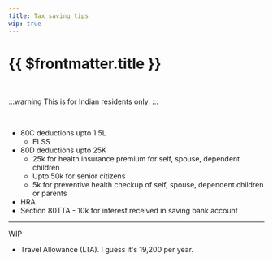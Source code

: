 ```yaml
---
title: Tax saving tips
wip: true
---
```


# {{ $frontmatter.title }}

<br>

:::warning
This is for Indian residents only.
:::

<br>

- 80C deductions upto 1.5L
  - ELSS
- 80D deductions upto 25K
  - 25k for health insurance premium for self, spouse, dependent children
  - Upto 50k for senior citizens
  - 5k for preventive health checkup of self, spouse, dependent children or parents
- HRA
- Section 80TTA - 10k for interest received in saving bank account

---

WIP

- Travel Allowance (LTA). I guess it's 19,200 per year.
